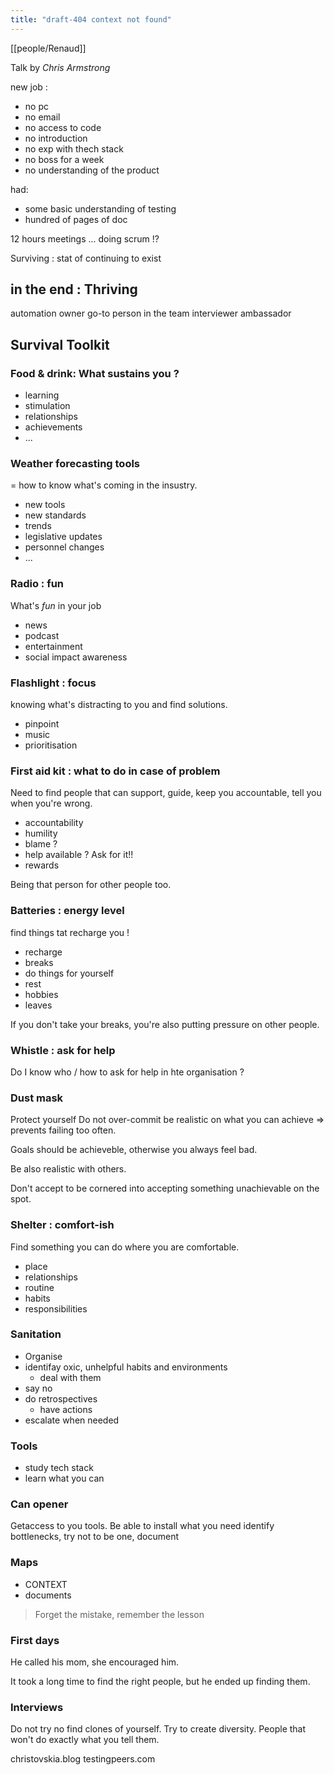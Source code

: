 ```yaml
---
title: "draft-404 context not found"
---
```

[[people/Renaud]]

Talk by _Chris Armstrong_

new job :
- no pc
- no email
- no access to code
- no introduction
- no exp with thech stack
- no boss for a week
- no understanding of the product

had:
- some basic understanding of testing
- hundred of pages of doc

12 hours meetings ... doing scrum !?

Surviving : stat of continuing to exist

## in the end : Thriving

automation owner
go-to person in the team
interviewer
ambassador

## Survival Toolkit

### Food & drink: What sustains you ?
- learning
- stimulation
- relationships
- achievements
- ...

### Weather forecasting tools
= how to know what's coming in the insustry.
- new tools
- new standards
- trends
- legislative updates
- personnel changes
- ...

### Radio : fun
What's *fun* in your job
- news
- podcast
- entertainment
- social impact awareness

### Flashlight : focus
knowing what's distracting to you and find solutions.

- pinpoint
- music
- prioritisation

### First aid kit : what to do in case of problem
Need to find people that can support, guide, keep you accountable, tell you when you're wrong.
- accountability
- humility
- blame ?
- help available ? Ask for it!!
- rewards

Being that person for other people too.

### Batteries : energy level
find things tat recharge you !

- recharge
- breaks
- do things for yourself
- rest
- hobbies
- leaves

If you don't take your breaks, you're also putting pressure on other people.

### Whistle : ask for help
Do I know who / how to ask for help in hte organisation ?

### Dust mask

Protect yourself
Do not over-commit
be realistic on what you can achieve => prevents failing too often.

Goals should be achieveble, otherwise you always feel bad.

Be also realistic with others. 

Don't accept to be cornered into accepting something unachievable on the spot.

### Shelter : comfort-ish
Find something you can do where you are comfortable.
- place
- relationships
- routine
- habits
- responsibilities

### Sanitation

- Organise
- identifay oxic, unhelpful habits and environments
	- deal with them
- say no
- do retrospectives
	- have actions
- escalate when needed

### Tools
- study tech stack
- learn what you can

### Can opener

Getaccess to you tools. 
Be able to install what you need
identify bottlenecks, try not to be one, document

### Maps
- CONTEXT
- documents

> Forget the mistake, remember the lesson

### First days

He called his mom, she encouraged him.

It took a long time to find the right people, but he ended up finding them.

### Interviews
Do not try no find clones of yourself. Try to create diversity. People that won't do exactly what you tell them.

christovskia.blog
testingpeers.com
